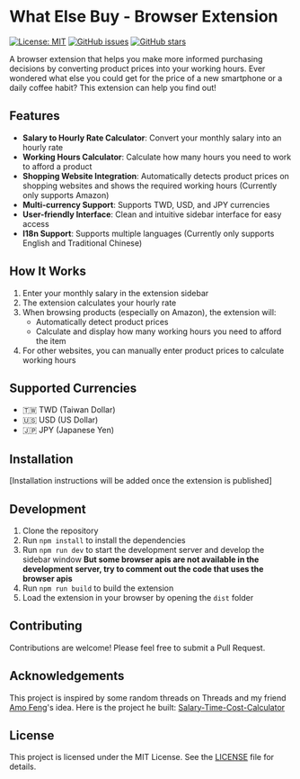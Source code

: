 # What Else Buy - Browser Extension

[![License: MIT](https://img.shields.io/badge/License-MIT-yellow.svg)](https://opensource.org/licenses/MIT) [![GitHub issues](https://img.shields.io/github/issues/qqharry21/what-else-can-buy)](https://github.com/qqharry21/what-else-can-buy/issues) [![GitHub stars](https://img.shields.io/github/stars/qqharry21/what-else-can-buy)](https://github.com/qqharry21/what-else-can-buy/stargazers)

A browser extension that helps you make more informed purchasing decisions by converting product prices into your working hours. Ever wondered what else you could get for the price of a new smartphone or a daily coffee habit? This extension can help you find out!

## Features

- **Salary to Hourly Rate Calculator**: Convert your monthly salary into an hourly rate
- **Working Hours Calculator**: Calculate how many hours you need to work to afford a product
- **Shopping Website Integration**: Automatically detects product prices on shopping websites and shows the required working hours (Currently only supports Amazon)
- **Multi-currency Support**: Supports TWD, USD, and JPY currencies
- **User-friendly Interface**: Clean and intuitive sidebar interface for easy access
- **I18n Support**: Supports multiple languages (Currently only supports English and Traditional Chinese)

## How It Works

1. Enter your monthly salary in the extension sidebar
2. The extension calculates your hourly rate
3. When browsing products (especially on Amazon), the extension will:
   - Automatically detect product prices
   - Calculate and display how many working hours you need to afford the item
4. For other websites, you can manually enter product prices to calculate working hours

## Supported Currencies

- 🇹🇼 TWD (Taiwan Dollar)
- 🇺🇸 USD (US Dollar)
- 🇯🇵 JPY (Japanese Yen)

## Installation

[Installation instructions will be added once the extension is published]

## Development

1. Clone the repository
2. Run `npm install` to install the dependencies
3. Run `npm run dev` to start the development server and develop the sidebar window
   **But some browser apis are not available in the development server, try to comment out the code that uses the browser apis**
4. Run `npm run build` to build the extension
5. Load the extension in your browser by opening the `dist` folder

## Contributing

Contributions are welcome! Please feel free to submit a Pull Request.

## Acknowledgements

This project is inspired by some random threads on Threads and my friend [Amo Feng](https://github.com/amo0725)'s idea. Here is the project he built: [Salary-Time-Cost-Calculator](https://github.com/amo0725/Salary-Time-Cost-Calculator)

## License

This project is licensed under the MIT License. See the [LICENSE](LICENSE) file for details.
